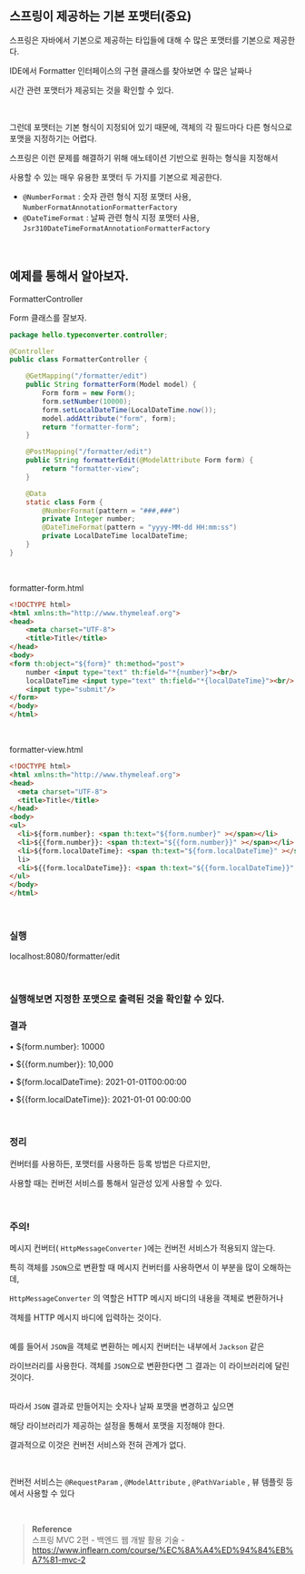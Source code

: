 ## 스프링이 제공하는 기본 포맷터(중요)

스프링은 자바에서 기본으로 제공하는 타입들에 대해 수 많은 포맷터를 기본으로 제공한다.

IDE에서 Formatter 인터페이스의 구현 클래스를 찾아보면 수 많은 날짜나 

시간 관련 포맷터가 제공되는 것을 확인할 수 있다.

<br/>

그런데 포맷터는 기본 형식이 지정되어 있기 때문에, 객체의 각 필드마다 다른 형식으로 포맷을 지정하기는 어렵다.

스프링은 이런 문제를 해결하기 위해 애노테이션 기반으로 원하는 형식을 지정해서 

사용할 수 있는 매우 유용한 포맷터 두 가지를 기본으로 제공한다.

- `@NumberFormat` : 숫자 관련 형식 지정 포맷터 사용, `NumberFormatAnnotationFormatterFactory`
- `@DateTimeFormat` : 날짜 관련 형식 지정 포맷터 사용, `Jsr310DateTimeFormatAnnotationFormatterFactory`

<br/>
    

## 예제를 통해서 알아보자.

FormatterController

Form 클래스를 잘보자.

```java
package hello.typeconverter.controller;

@Controller
public class FormatterController {

    @GetMapping("/formatter/edit")
    public String formatterForm(Model model) {
        Form form = new Form();
        form.setNumber(10000);
        form.setLocalDateTime(LocalDateTime.now());
        model.addAttribute("form", form);
        return "formatter-form";
    }

    @PostMapping("/formatter/edit")
    public String formatterEdit(@ModelAttribute Form form) {
        return "formatter-view";
    }

    @Data
    static class Form {
        @NumberFormat(pattern = "###,###")
        private Integer number;
        @DateTimeFormat(pattern = "yyyy-MM-dd HH:mm:ss")
        private LocalDateTime localDateTime;
    }
}
```

<br/>

formatter-form.html

```html
<!DOCTYPE html>
<html xmlns:th="http://www.thymeleaf.org">
<head>
    <meta charset="UTF-8">
    <title>Title</title>
</head>
<body>
<form th:object="${form}" th:method="post">
    number <input type="text" th:field="*{number}"><br/>
    localDateTime <input type="text" th:field="*{localDateTime}"><br/>
    <input type="submit"/>
</form>
</body>
</html>
```

<br/>

formatter-view.html

```html
<!DOCTYPE html>
<html xmlns:th="http://www.thymeleaf.org">
<head>
  <meta charset="UTF-8">
  <title>Title</title>
</head>
<body>
<ul>
  <li>${form.number}: <span th:text="${form.number}" ></span></li>
  <li>${{form.number}}: <span th:text="${{form.number}}" ></span></li>
  <li>${form.localDateTime}: <span th:text="${form.localDateTime}" ></span></
  li>
  <li>${{form.localDateTime}}: <span th:text="${{form.localDateTime}}" ></span></li>
</ul>
</body>
</html>
```

<br/>

### 실행

localhost:8080/formatter/edit

<br/>

### 실행해보면 지정한 포맷으로 출력된 것을 확인할 수 있다.

### 결과
• ${form.number}: 10000

• ${{form.number}}: 10,000

• ${form.localDateTime}: 2021-01-01T00:00:00

• ${{form.localDateTime}}: 2021-01-01 00:00:00

<br/>

### 정리

컨버터를 사용하든, 포맷터를 사용하든 등록 방법은 다르지만, 

사용할 때는 컨버전 서비스를 통해서 일관성 있게 사용할 수 있다.

<br/>

### 주의!

메시지 컨버터( `HttpMessageConverter` )에는 컨버전 서비스가 적용되지 않는다.

특히 객체를 `JSON`으로 변환할 때 메시지 컨버터를 사용하면서 이 부분을 많이 오해하는데,

`HttpMessageConverter` 의 역할은 HTTP 메시지 바디의 내용을 객체로 변환하거나 

객체를 HTTP 메시지 바디에 입력하는 것이다. 

<br/>예를 들어서 `JSON`을 객체로 변환하는 메시지 컨버터는 내부에서 `Jackson` 같은

라이브러리를 사용한다. 객체를 `JSON`으로 변환한다면 그 결과는 이 라이브러리에 달린 것이다. 

<br/>따라서 `JSON` 결과로 만들어지는 숫자나 날짜 포맷을 변경하고 싶으면 

해당 라이브러리가 제공하는 설정을 통해서 포맷을 지정해야 한다. 

결과적으로 이것은 컨버전 서비스와 전혀 관계가 없다.

<br/>

컨버전 서비스는 `@RequestParam` , `@ModelAttribute` , `@PathVariable` , 뷰 템플릿 등에서 사용할 수 있다

<br/>

>**Reference** <br/>스프링 MVC 2편 - 백엔드 웹 개발 활용 기술 - https://www.inflearn.com/course/%EC%8A%A4%ED%94%84%EB%A7%81-mvc-2